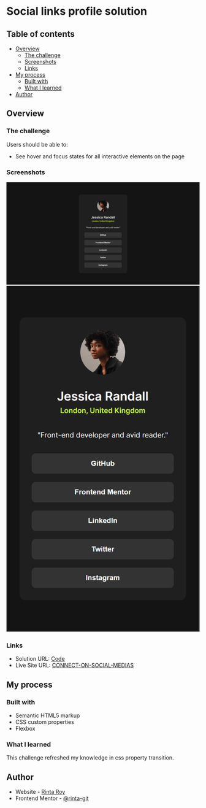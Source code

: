 # Social links profile solution

## Table of contents

- [Overview](#overview)
  - [The challenge](#the-challenge)
  - [Screenshots](#screenshots)
  - [Links](#links)
- [My process](#my-process)
  - [Built with](#built-with)
  - [What I learned](#what-i-learned)
- [Author](#author)

## Overview

### The challenge

Users should be able to:

- See hover and focus states for all interactive elements on the page

### Screenshots

![Desktop View](./screenshorts/Screenshot_desktop.png)
![Mobile View](./screenshorts/Screenshot_mobile.png)

### Links

- Solution URL: [Code](https://github.com/rinta-git/CONNECT-ON-SOCIAL-MEDIAS/blob/main/index.html)
- Live Site URL: [CONNECT-ON-SOCIAL-MEDIAS](https://rinta-git.github.io/CONNECT-ON-SOCIAL-MEDIAS/)

## My process

### Built with

- Semantic HTML5 markup
- CSS custom properties
- Flexbox

### What I learned

This challenge refreshed my knowledge in css property transition.

## Author

- Website - [Rinta Roy](https://www.linkedin.com/in/rinta-roy)
- Frontend Mentor - [@rinta-git](https://www.frontendmentor.io/profile/rinta-git)
